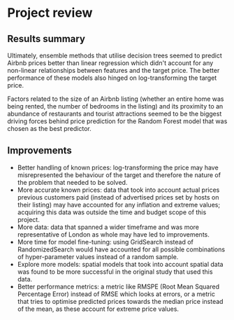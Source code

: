 # Project review

## Results summary 

Ultimately, ensemble methods that utilise decision trees seemed to predict Airbnb prices better than linear regression which didn't account for any non-linear relationships between features and the target price. The better performance of these models also hinged on log-transforming the target price.

Factors related to the size of an Airbnb listing (whether an entire home was being rented, the number of bedrooms in the listing) and its proximity to an abundance of restaurants and tourist attractions seemed to be the biggest driving forces behind price prediction for the Random Forest model that was chosen as the best predictor.


## Improvements

<ul>
    <li>Better handling of known prices: log-transforming the price may have misrepresented the behaviour of the target and therefore the nature of the problem that needed to be solved.</li>
    <li>More accurate known prices: data that took into account actual prices previous customers paid (instead of advertised prices set by hosts on their listing) may have accounted for any inflation and extreme values; acquiring this data was outside the time and budget scope of this project.</li>
    <li>More data: data that spanned a wider timeframe and was more representative of London as whole may have led to improvements.</li>
    <li>More time for model fine-tuning: using GridSearch instead of RandomizedSearch would have accounted for all possible combinations of hyper-parameter values instead of a random sample.</li>
    <li>Explore more models: spatial models that took into account spatial data was found to be more successful in the original study that used this data.</li>
    <li>Better performance metrics: a metric like RMSPE (Root Mean Squared Percentage Error) instead of RMSE which looks at errors, or a metric that tries to optimise predicted prices towards the median price instead of the mean, as these account for extreme price values.</li>
</ul>